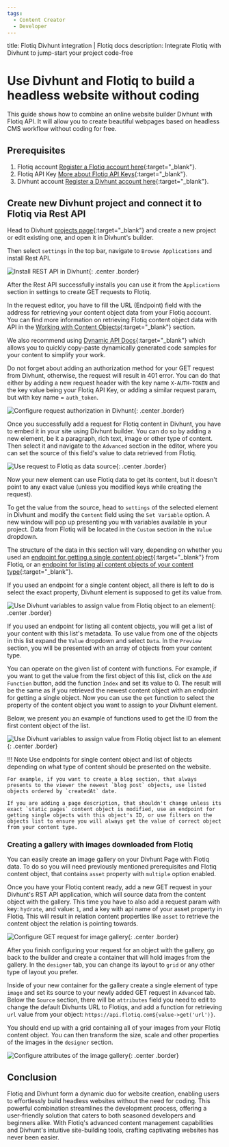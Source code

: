 ```yaml
---
tags:
  - Content Creator
  - Developer
---
```


title: Flotiq Divhunt integration | Flotiq docs
description: Integrate Flotiq with Divhunt to jump-start your project code-free

# Use Divhunt and Flotiq to build a headless website without coding

This guide shows how to combine an online website builder Divhunt with Flotiq API. It will allow you to create beautiful webpages based on headless CMS workflow without coding for free.

## Prerequisites

1. Flotiq account [Register a Flotiq account here](https://editor.flotiq.com/register?plan=1ef44daa-fdc3-6790-960e-cb20a0848bfa){:target="_blank"}.
2. Flotiq API Key [More about Flotiq API Keys](https://flotiq.com/docs/API/){:target="_blank"}.
3. Divhunt account [Register a Divhunt account here](https://www.divhunt.com/sign-up){:target="_blank"}.

## Create new Divhunt project and connect it to Flotiq via Rest API

Head to Divhunt [projects page](https://www.divhunt.com/projects/){:target="_blank"} and create a new project or edit existing one, and open it in Divhunt's builder.

Then select `settings` in the top bar, navigate to `Browse Applications` and install Rest API.

 ![Install REST API in Divhunt](images/divhunt/divhunt-rest-api-application.png){: .center .border}

After the Rest API successfully installs you can use it from the `Applications` section in settings to create GET requests to Flotiq.

In the request editor, you have to fill the URL (Endpoint) field with the address for retrieving your content object data from your Flotiq account. You can find more information on retrieving Flotiq content object data with API in the [Working with Content Objects](https://flotiq.com/docs/API/content-objects/){:target="_blank"} section.

We also recommend using [Dynamic API Docs](https://flotiq.com/docs/API/dynamic-content-api/#api-docs){:target="_blank"} which allows you to quickly copy-paste dynamically generated code samples for your content to simplify your work.

Do not forget about adding an authorization method for your GET request from Divhunt, otherwise, the request will result in 401 error. You can do that either by adding a new request header with the key name `X-AUTH-TOKEN` and the key value being your Flotiq API Key, or adding a similar request param, but with key name = `auth_token`.

 ![Configure request authorization in Divhunt](images/divhunt/divhunt-rest-api-request-authorization.png){: .center .border}

Once you successfully add a request for Flotiq content in Divhunt, you have to embed it in your site using Divhunt builder. You can do so by adding a new element, be it a paragraph, rich text, image or other type of content. Then select it and navigate to the `Advanced` section in the editor, where you can set the source of this field's value to data retrieved from Flotiq.

 ![Use request to Flotiq as data source](images/divhunt/divhunt-flotiq-divhunt-integration-set-flotiq-source.png){: .center .border}

Now your new element can use Flotiq data to get its content, but it doesn't point to any exact value (unless you modified keys while creating the request).

To get the value from the source, head to `settings` of the selected element in Divhunt and modify the `Content` field using the `Set Variable` option.
A new window will pop up presenting you with variables available in your project. Data from Flotiq will be located in the `Custom` section in the `Value` dropdown.

The structure of the data in this section will vary, depending on whether you used an [endpoint for getting a single content object](https://flotiq.com/docs/API/content-type/getting-co/){:target="_blank"} from Flotiq, or an [endpoint for listing all content objects of your content type](https://flotiq.com/docs/API/content-type/listing-deleted-co/){:target="_blank"}.

If you used an endpoint for a single content object, all there is left to do is select the exact property, Divhunt element is supposed to get its value from.

 ![Use Divhunt variables to assign value from Flotiq object to an element](images/divhunt/getting-value-from-single-cto-source.png){: .center .border}

If you used an endpoint for listing all content objects, you will get a list of your content with this list's metadata. To use value from one of the objects in this list expand the `Value` dropdown and select `Data`. In the `Preview` section, you will be presented with an array of objects from your content type.

You can operate on the given list of content with functions. For example, if you want to get the value from the first object of this list, click on the `Add Function` button, add the function `Index` and set its value to 0. The result will be the same as if you retrieved the newest content object with an endpoint for getting a single object. Now you can use the `get` function to select the property of the content object you want to assign to your Divhunt element.

Below, we present you an example of functions used to get the ID from the first content object of the list.

 ![Use Divhunt variables to assign value from Flotiq object list to an element](images/divhunt/getting-value-from-object-list-source.png){: .center .border}

!!! Note 
    Use endpoints for single content object and list of objects depending on what type of content should be presented on the website.

    For example, if you want to create a blog section, that always presents to the viewer the newest `blog post` objects, use listed objects ordered by `createdAt` date.

    If you are adding a page description, that shouldn't change unless its exact `static pages` content object is modified, use an endpoint for getting single objects with this object's ID, or use filters on the objects list to ensure you will always get the value of correct object from your content type.

### Creating a gallery with images downloaded from Flotiq

You can easily create an image gallery on your Divhunt Page with Flotiq data. To do so you will need previously mentioned prerequisites and Flotiq content object, that contains `asset` property with `multiple` option enabled.

Once you have your Flotiq content ready, add a new GET request in your Divhunt's RST API application, which will source data from the content object with the gallery. This time you have to also add a request param with key: `hydrate`, and value: `1`, and a key with api name of your asset property in Flotiq. This will result in relation content properties like `asset` to retrieve the content object the relation is pointing towards.

![Configure GET request for image gallery](images/divhunt/divhunt-flotiq-gallery-config.png){: .center .border}

After you finish configuring your request for an object with the gallery, go back to the builder and create a container that will hold images from the gallery. In the `designer` tab, you can change its layout to `grid` or any other type of layout you prefer.

Inside of your new container for the gallery create a single element of type `image` and set its source to your newly added GET request in `Advanced` tab.
Below the `Source` section, there will be `attributes` field you need to edit to change the default Divhunts URL to Flotiqs, and add a function for retrieving `url` value from your object: `https://api.flotiq.com${value->get('url')}`.

You should end up with a grid containing all of your images from your Flotiq content object. You can then transform the size, scale and other properties of the images in the `designer` section.

![Configure attributes of the image gallery](images/divhunt/divhunt-flotiq-gallery-attributes-config.png){: .center .border}

## Conclusion

Flotiq and Divhunt form a dynamic duo for website creation, enabling users to effortlessly build headless websites without the need for coding. This powerful combination streamlines the development process, offering a user-friendly solution that caters to both seasoned developers and beginners alike. With Flotiq's advanced content management capabilities and Divhunt's intuitive site-building tools, crafting captivating websites has never been easier.
